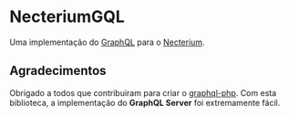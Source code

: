 # NecteriumGQL
Uma implementação do [GraphQL](https://graphql.org/) para o [Necterium](https://github.com/RafaelYon/Necterium).

## Agradecimentos
Obrigado a todos que contribuiram para criar o [graphql-php](https://github.com/webonyx/graphql-php). Com esta biblioteca, a implementação do **GraphQL Server** foi extremamente fácil.